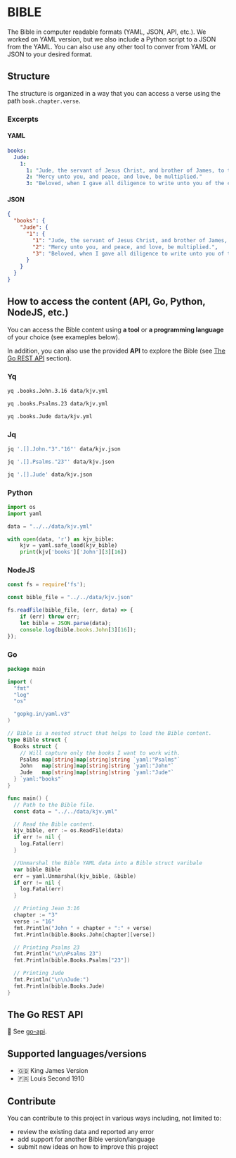 # BIBLE

The Bible in computer readable formats (YAML, JSON, API, etc.).
We worked on YAML version, but we also include a Python script to a JSON from the YAML. You can also use any other tool to conver from YAML or JSON to your desired format.

## Structure

The structure is organized in a way that you can access a verse using the path `book.chapter.verse`.

### Excerpts

#### YAML

```yml
books:
  Jude:
    1:
      1: "Jude, the servant of Jesus Christ, and brother of James, to them that are sanctified by God the Father, and preserved in Jesus Christ, and called:"
      2: "Mercy unto you, and peace, and love, be multiplied."
      3: "Beloved, when I gave all diligence to write unto you of the common salvation, it was needful for me to write unto you, and exhort you that ye should earnestly contend for the faith which was once delivered unto the saints."
```

#### JSON

```json
{
  "books": {
    "Jude": {
      "1": {
        "1": "Jude, the servant of Jesus Christ, and brother of James, to them that are sanctified by God the Father, and preserved in Jesus Christ, and called:",
        "2": "Mercy unto you, and peace, and love, be multiplied.",
        "3": "Beloved, when I gave all diligence to write unto you of the common salvation, it was needful for me to write unto you, and exhort you that ye should earnestly contend for the faith which was once delivered unto the saints."
      }
    }
  }
}
```

## How to access the content (API, Go, Python, NodeJS, etc.)

You can access the Bible content using **a tool** or **a programming language** of your choice (see exameples below).

In addition, you can also use the provided **API** to explore the Bible (see [The Go REST API](#the-go-rest-api) section).

### Yq

```bash
yq .books.John.3.16 data/kjv.yml

yq .books.Psalms.23 data/kjv.yml

yq .books.Jude data/kjv.yml
```

### Jq

```bash
jq '.[].John."3"."16"' data/kjv.json

jq '.[].Psalms."23"' data/kjv.json

jq '.[].Jude' data/kjv.json
```

### Python

```python
import os
import yaml

data = "../../data/kjv.yml"

with open(data, 'r') as kjv_bible:
    kjv = yaml.safe_load(kjv_bible)
    print(kjv['books']['John'][3][16])
```

### NodeJS

```js
const fs = require('fs');

const bible_file = "../../data/kjv.json"

fs.readFile(bible_file, (err, data) => {
    if (err) throw err;
    let bible = JSON.parse(data);
    console.log(bible.books.John[3][16]);
});
```

### Go

```go
package main

import (
  "fmt"
  "log"
  "os"

  "gopkg.in/yaml.v3"
)

// Bible is a nested struct that helps to load the Bible content.
type Bible struct {
  Books struct {
    // Will capture only the books I want to work with.
    Psalms map[string]map[string]string `yaml:"Psalms"`
    John   map[string]map[string]string `yaml:"John"`
    Jude   map[string]map[string]string `yaml:"Jude"`
  } `yaml:"books"`
}

func main() {
  // Path to the Bible file.
  const data = "../../data/kjv.yml"

  // Read the Bible content.
  kjv_bible, err := os.ReadFile(data)
  if err != nil {
    log.Fatal(err)
  }

  //Unmarshal the Bible YAML data into a Bible struct varibale
  var bible Bible
  err = yaml.Unmarshal(kjv_bible, &bible)
  if err != nil {
    log.Fatal(err)
  }

  // Printing Jean 3:16
  chapter := "3"
  verse := "16"
  fmt.Println("John " + chapter + ":" + verse)
  fmt.Println(bible.Books.John[chapter][verse])

  // Printing Psalms 23
  fmt.Println("\n\nPsalms 23")
  fmt.Println(bible.Books.Psalms["23"])

  // Printing Jude
  fmt.Println("\n\nJude:")
  fmt.Println(bible.Books.Jude)
}

```

## The Go REST API

🚧 See [go-api](go-api/).

## Supported languages/versions

- 🇬🇧 King James Version
- 🇫🇷 Louis Second 1910

## Contribute

You can contribute to this project in various ways including, not limited to:

- review the existing data and reported any error
- add support for another Bible version/language
- submit new ideas on how to improve this project
